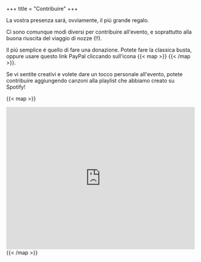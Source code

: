 +++
title = "Contribuire"
+++

La vostra presenza sará, ovviamente, il piú grande regalo. 

Ci sono comunque modi diversi per contribuire all'evento, e soprattutto alla buona riuscita del viaggio di nozze (!!). 

Il piú semplice é quello di fare una donazione. Potete fare la classica busta, oppure usare questo link PayPal cliccando sull'icona 
{{< map >}}
<span style="font-size: 24px; color: Dodgerblue;">
    <a href="https://paypal.me/pierpuce?country.x=IT&locale.x=it_IT"><i class='fa fa-paypal'></i></a>
</span>
{{< /map >}}.
<!-- {{< map >}}
<a href="https://paypal.me/pierpuce" target="_blank" style="font-family: 'Josefin Sans', sans-serif;">Link PayPal</a>
{{< /map >}} -->

Se vi sentite creativi e volete dare un tocco personale all'evento, potete contribuire aggiungendo canzoni alla playlist che abbiamo creato su Spotify!

{{< map >}}
<iframe src="https://open.spotify.com/embed/playlist/3dZXcnPICr8kElA577QSXG?utm_source=generator&theme=0" width="100%" height="380" frameBorder="0" allowfullscreen="" allow="autoplay; clipboard-write; encrypted-media; fullscreen; picture-in-picture"></iframe>
{{< /map >}}